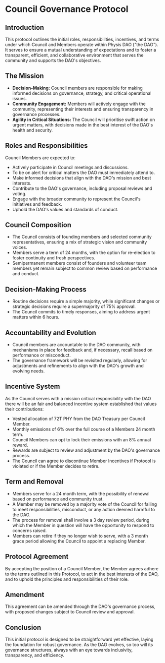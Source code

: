 # Council Governance Protocol

## Introduction

This protocol outlines the initial roles, responsibilities, incentives, and terms under which Council and Members operate within Physis DAO ("the DAO"). It serves to ensure a mutual understanding of expectations and to foster a transparent, efficient, and collaborative environment that serves the community and supports the DAO's objectives.

## The Mission

- **Decision-Making:** Council members are responsible for making informed decisions on governance, strategy, and critical operational issues.
- **Community Engagement:** Members will actively engage with the community, representing their interests and ensuring transparency in governance processes.
- **Agility in Critical Situations:** The Council will prioritise swift action on urgent matters, with decisions made in the best interest of the DAO's health and security.

## Roles and Responsibilities

Council Members are expected to:

- Actively participate in Council meetings and discussions.
- To be on alert for critical matters the DAO must immediately attend to.
- Make informed decisions that align with the DAO's mission and best interests.
- Contribute to the DAO's governance, including proposal reviews and voting.
- Engage with the broader community to represent the Council's initiatives and feedback.
- Uphold the DAO's values and standards of conduct.

## Council Composition

- The Council consists of founding members and selected community representatives, ensuring a mix of strategic vision and community voices.
- Members serve a term of 24 months, with the option for re-election to foster continuity and fresh perspectives.
- Semipermanent members consist of founders and volunteer team members yet remain subject to common review based on performance and conduct.

## Decision-Making Process

- Routine decisions require a simple majority, while significant changes or strategic decisions require a supermajority of 75% approval.
- The Council commits to timely responses, aiming to address urgent matters within 6 hours.

## Accountability and Evolution

- Council members are accountable to the DAO community, with mechanisms in place for feedback and, if necessary, recall based on performance or misconduct.
- The governance framework will be revisited regularly, allowing for adjustments and refinements to align with the DAO's growth and evolving needs.

## Incentive System

As the Council serves with a mission critical responsibility with the DAO there will be an fair and balanced incentive system established that values their contributions:

- Vested allocation of 72T PHY from the DAO Treasury per Council Member.
- Monthly emissions of 6% over the full course of a Members 24 month term.
- Council Members can opt to lock their emissions with an 8% annual reward.
- Rewards are subject to review and adjustment by the DAO's governance process.
- The Council can agree to discontinue Member Incentives if Protocol is violated or if the Member decides to retire.

## Term and Removal

- Members serve for a 24 month term, with the possibility of renewal based on performance and community trust.
- A Member may be removed by a majority vote of the Council for failing to meet responsibilities, misconduct, or any action deemed harmful to the DAO.
- The process for removal shall involve a 3 day review period, during which the Member in question will have the opportunity to respond to concerns raised.
- Members can retire if they no longer wish to serve, with a 3 month grace period allowing the Council to appoint a replacing Member.

## Protocol Agreement

By accepting the position of a Council Member, the Member agrees adhere to the terms outlined in this Protocol, to act in the best interests of the DAO, and to uphold the principles and responsibilities of their role.

## Amendment

This agreement can be amended through the DAO's governance process, with proposed changes subject to Council review and approval.

## Conclusion

This initial protocol is designed to be straightforward yet effective, laying the foundation for robust governance. As the DAO evolves, so too will its governance structures, always with an eye towards inclusivity, transparency, and efficiency.

